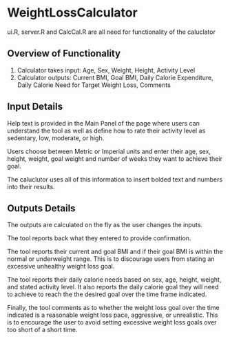 # WeightLossCalculator

ui.R, server.R and CalcCal.R are all need for functionality of the caluclator

## Overview of Functionality

1. Calculator takes input:
    Age, Sex, Weight, Height, Activity Level
2. Calculator outputs:
    Current BMI, Goal BMI, Daily Calorie Expenditure, Daily Calorie Need for Target Weight Loss, Comments

## Input Details

Help text is provided in the Main Panel of the page where users can understand the tool as well as define how to rate their activity level as sedentary, low, moderate, or high.

Users choose between Metric or Imperial units and enter their age, sex, height, weight, goal weight and number of weeks they want to achieve their goal.

The caluclutor uses all of this information to insert bolded text and numbers into their results.

## Outputs Details

The outputs are calculated on the fly as the user changes the inputs.

The tool reports back what they entered to provide confirmation.

The tool reports their current and goal BMI and if their goal BMI is within the normal or underweight range. This is to discourage users from stating an excessive unhealthy weight loss goal.

The tool reports their daily calorie needs based on sex, age, height, weight, and stated activity level. It also reports the daily calorie goal they will need to achieve to reach the the desired goal over the time frame indicated.

Finally, the tool comments as to whether the weight loss goal over the time indicated is a reasonable weight loss pace, aggressive, or unrealistic. This is to encourage the user to avoid setting excessive weight loss goals over too short of a short time.
